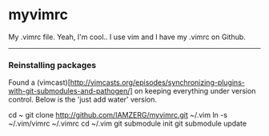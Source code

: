 # myvimrc
My .vimrc file.  Yeah, I'm cool.. I use vim and I have my .vimrc on Github.


---
### Reinstalling packages

Found a (vimcast)[http://vimcasts.org/episodes/synchronizing-plugins-with-git-submodules-and-pathogen/] on keeping everything under version control.
Below is the 'just add water' version.

cd ~
git clone http://github.com/IAMZERG/myvimrc.git ~/.vim
ln -s ~/.vim/vimrc ~/.vimrc
cd ~/.vim
git submodule init
git submodule update
